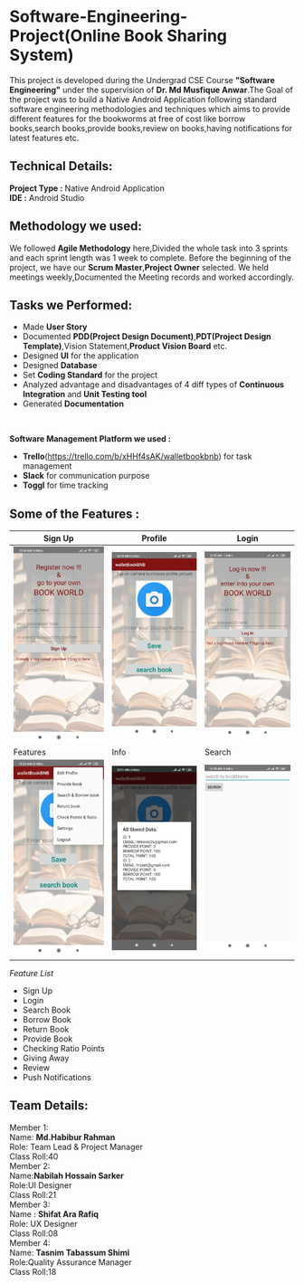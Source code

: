 # Software-Engineering-Project(Online Book Sharing System)
This project is developed during the Undergrad CSE Course **"Software Engineering"** under the supervision of **Dr. Md Musfique Anwar**.The Goal of the project was to build a Native Android Application following standard software engineering methodologies and techniques which aims to provide different features for the bookworms at free of cost like 
borrow books,search books,provide books,review on books,having notifications for latest features etc. </br>
## Technical Details:
**Project Type :** Native Android Application </br> 
**IDE :** Android Studio
## Methodology we used:
We followed **Agile Methodology** here,Divided the whole task into 3 sprints and each sprint length was 1 week to complete.
Before the beginning of the project, we have our **Scrum Master**,**Project Owner** selected. We held meetings weekly,Documented the Meeting records and worked accordingly.
## Tasks we Performed:

- Made **User Story**
- Documented **PDD(Project Design Document)**,**PDT(Project Design Template)**,Vision Statement,**Product Vision Board** etc.
- Designed **UI** for the application
- Designed **Database** 
- Set **Coding Standard** for the project
- Analyzed advantage and disadvantages of 4 diff types of **Continuous Integration** and **Unit Testing tool**
- Generated **Documentation**

 </br>

**Software Management Platform we used :**
 - **Trello**(https://trello.com/b/xHHf4sAK/walletbookbnb) for task management
 - **Slack** for communication purpose
 - **Toggl** for time tracking
## Some of the Features :

|Sign Up | Profile | Login |
------------ | ------------- | -----
 ![Implementation Mail Server](ScreenShots/signup.jpg) | ![Implementation Mail Server](ScreenShots/profile.jpg) | ![Implementation Mail Server](ScreenShots/login.jpg) 
 | Features | Info | Search |
 ![Implementation Mail Server](ScreenShots/features.jpg) | ![Implementation Mail Server](ScreenShots/data.jpg) | ![Implementation Mail Server](ScreenShots/search.jpg)


*Feature List*</br>

- Sign Up
- Login
- Search Book
- Borrow Book
- Return Book
- Provide Book
- Checking Ratio Points
- Giving Away
- Review
- Push Notifications
## Team Details:
Member 1: </br>
Name: **Md.Habibur Rahman** </br>
Role: Team Lead & Project Manager </br>
Class Roll:40 </br>
Member 2: </br>
Name:**Nabilah Hossain Sarker** </br>
Role:UI Designer  </br>
Class Roll:21 </br>
Member 3: </br>
Name : **Shifat Ara Rafiq** </br>
Role: UX Designer </br>
Class Roll:08 </br>
Member 4: </br>
Name: **Tasnim Tabassum Shimi** </br>
Role:Quality Assurance Manager </br>
Class Roll:18 </br>
